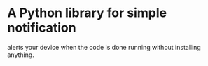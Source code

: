 # A Python library for simple notification

alerts your device when the code is done running without installing anything.